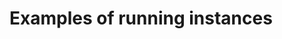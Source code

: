 <!--
title: Water Quantity and Quality Monitoring Platform
summary: A Django EO analytics platform for monitoring and forecasting water quantity and quality across South Africa.
    - Dimas Ciputra
    - Zulfikar Muzakki
    - Juanique Voogt
    - Jeff Osundwa 
date: DATE
project_url: [PROJECT_GITHUB_URL](https://github.com/kartoza/SANSA-Water-Quality-and-Quantity)
copyright: Copyright 2025, SANSA
contact: -
license: This program is free software; you can redistribute it and/or modify it under the terms of the GNU Affero General Public License as published by the Free Software Foundation; either version 3 of the License, or (at your option) any later version.
-->

# Examples of running instances 
